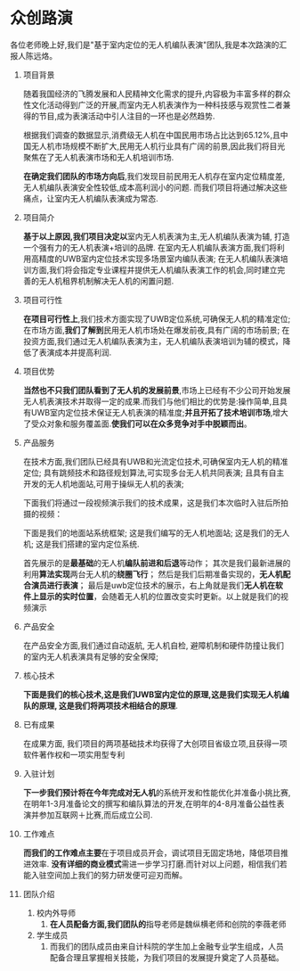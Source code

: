 # 众创路演

各位老师晚上好,我们是"基于室内定位的无人机编队表演"团队,我是本次路演的汇报人陈远烙。

1. 项目背景

    随着我国经济的飞腾发展和人民精神文化需求的提升,内容极为丰富多样的群众性文化活动得到广泛的开展,而室内无人机表演作为一种科技感与观赏性二者兼得的节目,成为表演活动中引人注目的一环也是必然趋势.

    根据我们调查的数据显示,消费级无人机在中国民用市场占比达到65.12%,且中国无人机市场规模不断扩大,民用无人机行业具有广阔的前景,因此我们将目光聚焦在了无人机表演市场和无人机培训市场.

    **在确定我们团队的市场方向后**,我们发现目前民用无人机存在室内定位精度差,无人机编队表演安全性较低,成本高利润小的问题. 而我们项目将通过解决这些痛点，让室内无人机编队表演成为常态.

2. 项目简介

    **基于以上原因,我们项目决定以**室内无人机表演为主,无人机编队表演为辅, 打造一个强有力的无人机表演+培训的品牌. 在室内无人机编队表演方面,我们将利用高精度的UWB室内定位技术实现多场景室内编队表演; 在无人机编队表演培训方面,我们将会指定专业课程并提供无人机编队表演工作的机会,同时建立完善的无人机租界机制解决无人机的闲置问题.

3. 项目可行性

    **在项目可行性上**,我们技术方面实现了UWB定位系统,可确保无人机的精准定位; 在市场方面,**我们了解到**民用无人机市场处在爆发前夜,具有广阔的市场前景; 在投资方面,我们通过无人机编队表演为主，无人机编队表演培训为辅的模式，降低了表演成本并提高利润.

4. 项目优势

    **当然也不只我们团队看到了无人机的发展前景**,市场上已经有不少公司开始发展无人机表演技术并取得一定的成果.而我们与他们相比的优势是:操作简单,且具有UWB室内定位技术保证无人机表演的精准度;**并且开拓了技术培训市场**,增大了受众对象和服务覆盖面.**使我们可以在众多竞争对手中脱颖而出**。

5. 产品服务

    在技术方面,我们团队已经具有UWB和光流定位技术,可确保室内无人机的精准定位; 具有跳频技术和路径规划算法,可实现多台无人机共同表演; 且具有自主开发的无人机地面站,可用于操纵无人机的表演;

    下面我们将通过一段视频演示我们的技术成果，这是我们本次临时入驻后所拍摄的视频：

    下面是我们的地面站系统框架; 这是我们编写的无人机地面站; 这是我们的无人机; 这是我们搭建的室内定位系统.

    首先展示的是**最基础**的无人机**编队前进和后退**等动作；
    其次是我们最新进展的利用**算法实现**两台无人机的**绕圈飞行**；
    然后是我们后期准备实现的，**无人机配合演员进行表演**；
    最后是uwb定位技术的展示，右上角就是我们**无人机在软件上显示的实时位置**，会随着无人机的位置改变实时更新。以上就是我们的视频演示

6. 产品安全

    在产品安全方面,我们通过自动返航, 无人机自检, 避障机制和硬件防撞让我们的室内无人机表演具有足够的安全保障;

7. 核心技术

    **下面是我们的核心技术,这是我们UWB室内定位的原理,这是我们实现无人机编队的原理, 这是我们将两项技术相结合的原理**.

8. 已有成果

    在成果方面, 我们项目的两项基础技术均获得了大创项目省级立项,且获得一项软件著作权和一项实用型专利

9. 入驻计划

    **下一步我们预计将在今年完成对无人机**的系统开发和性能优化并准备小挑比赛,在明年1-3月准备论文的撰写和编队算法的开发,在明年的4-8月准备公益性表演并参加互联网＋比赛,而后成立公司.

10. 工作难点

    **而我们的工作难点主要**在于项目成员开会，调试项目无固定场地，降低项目推进效率. **没有详细的商业模式**需进一步学习打磨.而针对以上问题，相信我们若能入驻空间加上我们的努力研发便可迎刃而解。

11. 团队介绍

    1. 校内外导师
       1. **在人员配备方面,我们团队的**指导老师是魏纵横老师和创院的李薇老师
    2. 学生成员
       1. 而我们的团队成员由来自计科院的学生加上金融专业学生组成，人员配备合理且掌握相关技能，为我们项目的发展提升奠定了人员基础。
